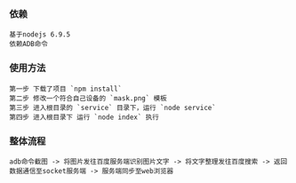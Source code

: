 ### 依赖
```
基于nodejs 6.9.5
依赖ADB命令
```

### 使用方法
```
第一步 下载了项目 `npm install`
第二步 修改一个符合自己设备的 `mask.png` 模板
第三步 进入根目录的 `service` 目录下，运行 `node service`
第四步 进入根目录下 运行 `node index` 执行
```

### 整体流程 
`adb命令截图 -> 将图片发往百度服务端识别图片文字 -> 将文字整理发往百度搜索 -> 返回数据通信至socket服务端 -> 服务端同步至web浏览器`